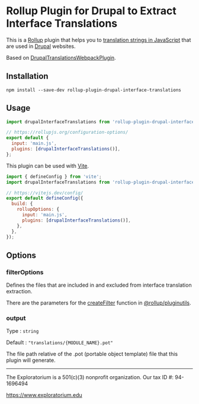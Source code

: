 # Rollup Plugin for Drupal to Extract Interface Translations

This is a [Rollup](https://rollupjs.org) plugin that helps you to
[translation strings in JavaScript](https://www.drupal.org/docs/8/api/translation-api/overview#s-translation-in-javascript-files)
that are used in [Drupal](https://www.drupal.org) websites.

Based on [DrupalTranslationsWebpackPlugin](https://github.com/dulnan/drupal-translations-webpack-plugin).

## Installation

```shell
npm install --save-dev rollup-plugin-drupal-interface-translations
```

## Usage

```javascript
import drupalInterfaceTranslations from 'rollup-plugin-drupal-interface-translations';

// https://rollupjs.org/configuration-options/
export default {
  input: 'main.js',
  plugins: [drupalInterfaceTranslations()],
};
```

This plugin can be used with [Vite](https://vitejs.dev).

```javascript
import { defineConfig } from 'vite';
import drupalInterfaceTranslations from 'rollup-plugin-drupal-interface-translations';

// https://vitejs.dev/config/
export default defineConfig({
  build: {
    rollupOptions: {
      input: 'main.js',
      plugins: [drupalInterfaceTranslations()],
    },
  },
});
```

## Options

### filterOptions

Defines the files that are included in and excluded from interface translation extraction.

There are the parameters for the [createFilter](https://github.com/rollup/plugins/tree/master/packages/pluginutils#createfilter)
function in [@rollup/pluginutils](https://github.com/rollup/plugins/tree/master/packages/pluginutils).

### output

Type
: `string`

Default
: `"translations/{MODULE_NAME}.pot"`

The file path relative of the .pot (portable object template) file
that this plugin will generate.

---

The Exploratorium is a 501(c)(3) nonprofit organization. Our tax ID #: 94-1696494

https://www.exploratorium.edu
